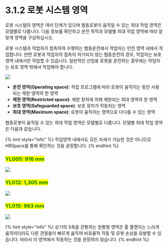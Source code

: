 ﻿# 3.1.2 로봇 시스템 영역

로봇 시스템의 영역은 여러 단계가 있으며 협동로봇이 움직일 수 있는 최대 작업 영역은 모델별로 다릅니다. 다음 정보를 확인하고 운전 목적과 모델별 최대 작업 영역에 따라 알맞게 영역을 구성하십시오.

로봇 시스템과 작업자가 접촉하여 수행하는 협동운전에서 작업자는 안전 영역 내에서 작업합니다. 반면 로봇과 작업자의 접촉이 허가되지 않는 협동운전의 경우, 작업자는 보호 영역 내에서만 작업할 수 있습니다. 일반적인 산업용 로봇을 운전하는 경우에는 작업자는 보호 영역 밖에서 작업해야 합니다.

![](../../_assets/robot\_system\_area.png)

* **운전 영역(Operating space)**: 작업 프로그램에 따라 로봇이 움직이는 동안 사용되는 제한 영역의 한 영역
* **제한 영역(Restricted space)**: 제한 장치에 의해 제한되는 최대 영역의 한 영역
* **보호 영역(Safeguarded space)**: 보호 장치가 작동되는 영역
* **최대 영역(Maximum space)**: 로봇이 움직이는 영역으로 다다를 수 있는 영역

협동로봇이 움직일 수 있는 최대 작업 영역은 모델별로 다릅니다. 모델별 최대 작업 영역은 다음과 같습니다.

{% hint style="info" %}
작업영역 내에서도 모든 자세가 가능한 것은 아니므로 HRSpace를 통해 확인하는 것을 권장합니다.
{% endhint %}

### <mark style="color:green;">YL005: 916 mm</mark>

![](../../_assets/yl005\_area.png)

### <mark style="color:green;">YL012: 1,305 mm</mark>

![](../../_assets/yl012\_area.png)

### <mark style="color:green;">YL015: 963 mm</mark>

![](../../_assets/yl015\_area.png)

{% hint style="info" %}
상기의 S축을 관통하는 원통형 영역은 툴 플랜지는 느리게 움직이더라도 다른 관절들이 빠르게 움직여 비효율적 작동 및 로봇 손상을 유발할 수 있습니다. 따라서 이 영역에서 작동하는 것을 권장하지 않습니다.
{% endhint %}
